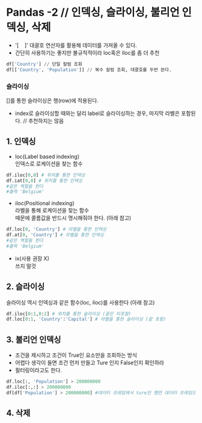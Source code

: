 # Pandas -2 // 인덱싱, 슬라이싱, 불리언 인덱싱, 삭제
 - '[&nbsp;&nbsp;&nbsp;&nbsp;]' 대괄호 연산자를 활용해 데이터를 가져올 수 있다.
 - 간단히 사용하기는 좋지만 불규칙적이라  loc혹은 iloc를 좀 더 추천
```python
df['Country'] // 단일 칼럼 조회
df[['Country', 'Population']] // 복수 칼럼 조회, 대괄호를 두번 쓴다.
```
### **슬라이싱**
[]를 통한 슬라이싱은 행(row)에 적용된다.
- index로 슬라이싱할 때와는 달리 label로 슬라이싱하는 경우, 마지막 라벨은 포함된다. // 추천하지는 않음

## 1. 인덱싱
- loc(Label based indexing)
<br>인덱스로 로케이션을 찾는 함수</br>
```python
df.iloc[0,0] # 위치를 통한 인덱싱
df.iat[0,0] # 위치를 통한 인덱싱
#같은 역할을 한다
#출력 'Belgium'

```
- iloc(Positional indexing)
<br> 라벨을 통해 로케이션을 찾는 함수</br>
때문에 콜롬값을 반드시 명시해줘야 한다. (아래 참고)
```python
df.loc[0, 'Country'] # 라벨을 통한 인덱싱
df.at[0, 'Country'] # 라벨을 통한 인덱싱
#같은 역할을 한다
#출력 'Belgium'
```

- ix(사용 권장 X)
<br> 쓰지 말것 </br>
## 2. 슬라이싱
슬라이싱 역시 인덱싱과 같은 함수(loc, iloc)를 사용한다 (아래 참고)
```python
df.iloc[0:1,0:2] # 위치를 통한 슬라이싱 (끝은 미포함)
df.loc[0:1, 'Country':'Capital'] # 라벨을 통한 슬라이싱 (끝 포함)
```
## 3. 불리언 인덱싱
- 조건을 제시하고 조건이 True인 요소만을 조회하는 방식
- 어렵다 생각이 들면 조건 먼저 만들고 Ture 인지 False인지 확인하라
- 필터링이라고도 한다.
```python
df.loc[:, 'Population'] > 200000000
df.iloc[:,:] > 200000000
df[df['Population'] > 200000000] #데이터 프레임에서 ture인 행만 데이터 프레임으로 출력
```
## 4. 삭제